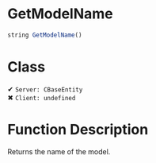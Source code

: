 # GetModelName
```js	
string GetModelName()
```
# Class
✔ `Server: CBaseEntity`  
✖ `Client: undefined`  

# Function Description
Returns the name of the model.
